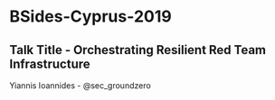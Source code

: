 # BSides-Cyprus-2019

## Talk Title - Orchestrating Resilient Red Team Infrastructure

Yiannis Ioannides - @sec_groundzero




